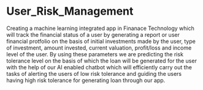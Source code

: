 # User_Risk_Management

Creating a machine learning integrated app in Finanace Technology which will track the financial status of a user by generating a report or user financial protfolio on the basis of initial investments made by the user, type of investment, amount invested, current valuation, profit/loss and income level of the user.
By using these parameters we are predicting the risk tolerance level on the basis of which the loan will be generated for the user with the help of our AI enabled chatbot which will efficiently carry out the tasks of alerting the users of low risk tolerance and guiding the users having high risk tolerance for generating loan through our app.
